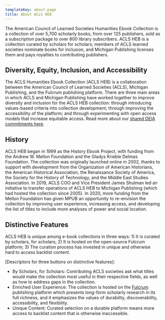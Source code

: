 ```yaml
---
templateKey: about-page
title: About ACLS HEB
---
```

<p class="lead">The American Council of Learned Societies Humanities Ebook Collection is a collection of over 5,700 scholarly books, from over 125 publishers, sold as a subscription package to over 800 library subscribers. ACLS HEB is a collection curated by scholars for scholars; members of ACLS learned societies nominate books for inclusion, and Michigan Publishing licenses them and pays royalties to contributing publishers.</p>

## **Diversity, Equity, Inclusion, and Accessibility**

The ACLS Humanities Ebook Collection (ACLS HEB) is a collaboration between the American Council of Learned Societies (ACLS), Michigan Publishing, and the Fulcrum publishing platform. There are three main areas in which ACLS and Michigan Publishing have worked together to improve diversity and inclusion for the ACLS HEB collection: through introducing values-based criteria into collection development; through improving the accessibility of the platform; and through experimenting with open access models that increase equitable access. Read more about our [shared DEIA commitments here](https://docs.google.com/document/d/12zs1fttRQ3cz9iXJfrWJFtUD_1p0horfCRnleNkEhiA/edit?usp=sharing).

## **History**

ACLS HEB began in 1999 as the History Ebook Project, with funding from the Andrew W. Mellon Foundation and the Gladys Krieble Delmas Foundation. The collection was originally launched online in 2002, thanks to support with development from the Organization of American Historians, the American Historical Association, the Renaissance Society of America, the Society for the History of Technology, and the Middle East Studies Association. In 2019, ACLS COO and Vice President James Shulman led an initiative to transfer operations of ACLS HEB to Michigan Publishing (which had hosted the collection since 2005). In 2020, more funding from the Mellon Foundation has given MPUB an opportunity to re-envision the collection by improving user experience, increasing access, and developing the list of titles to include more analyses of power and social location.

## **Distinctive Features**

ACLS HEB is unique among e-book collections in three ways: 1) It is curated by scholars, for scholars; 2) It is hosted on the open-source Fulcrum platform; 3) The curation process has invested in unique and otherwise hard to access backlist content.

\[Descriptors for three buttons on distinctive features]:

* By Scholars, for Scholars: Contributing ACLS societies ask what titles would make the collection most useful in their respective fields, as well as how to address gaps in the collection.
* Enriched User Experience: The collection is hosted on the [Fulcrum](http://www.fulcrum.org) publishing platform which  presents long-form scholarly research in its full richness, and it emphasizes the values of durability, discoverability, accessibility, and flexibility.
* Unique Content: Curated selection on a durable platform means more access to backlist content that is otherwise inaccessible.

<!--EndFragment-->

<a href=""></a>